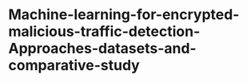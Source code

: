 # Machine-learning-for-encrypted-malicious-traffic-detection-Approaches-datasets-and-comparative-study